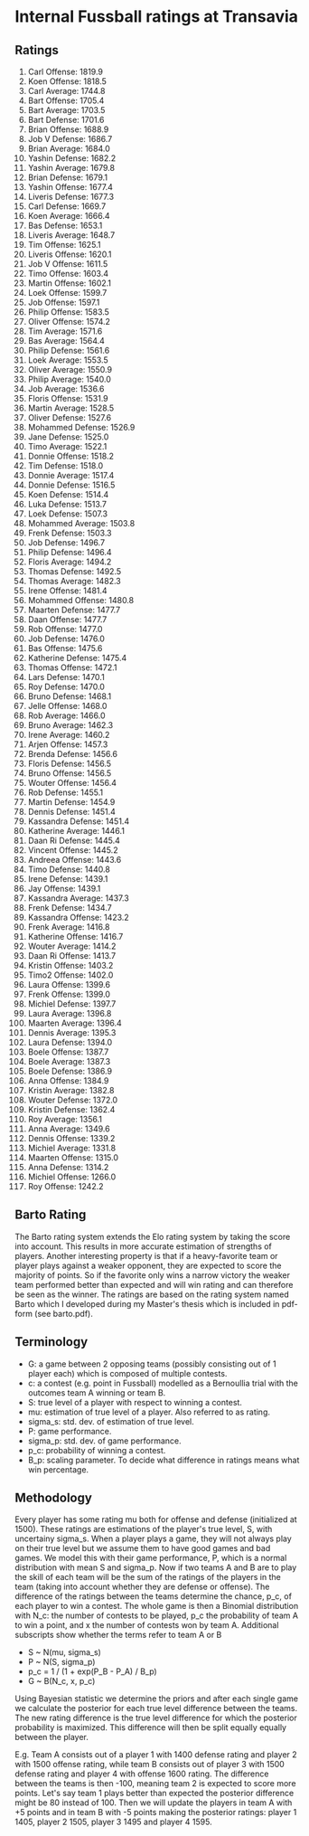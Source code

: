 # Internal Fussball ratings at Transavia
## Ratings
1. Carl Offense: 1819.9 
2. Koen Offense: 1818.5 
3. Carl Average: 1744.8 
4. Bart Offense: 1705.4 
5. Bart Average: 1703.5 
6. Bart Defense: 1701.6 
7. Brian Offense: 1688.9 
8. Job V Defense: 1686.7 
9. Brian Average: 1684.0 
10. Yashin Defense: 1682.2 
11. Yashin Average: 1679.8 
12. Brian Defense: 1679.1 
13. Yashin Offense: 1677.4 
14. Liveris Defense: 1677.3 
15. Carl Defense: 1669.7 
16. Koen Average: 1666.4 
17. Bas Defense: 1653.1 
18. Liveris Average: 1648.7 
19. Tim Offense: 1625.1 
20. Liveris Offense: 1620.1 
21. Job V Offense: 1611.5 
22. Timo Offense: 1603.4 
23. Martin Offense: 1602.1 
24. Loek Offense: 1599.7 
25. Job Offense: 1597.1 
26. Philip Offense: 1583.5 
27. Oliver Offense: 1574.2 
28. Tim Average: 1571.6 
29. Bas Average: 1564.4 
30. Philip  Defense: 1561.6 
31. Loek Average: 1553.5 
32. Oliver Average: 1550.9 
33. Philip Average: 1540.0 
34. Job Average: 1536.6 
35. Floris Offense: 1531.9 
36. Martin Average: 1528.5 
37. Oliver Defense: 1527.6 
38. Mohammed Defense: 1526.9 
39. Jane Defense: 1525.0 
40. Timo Average: 1522.1 
41. Donnie Offense: 1518.2 
42. Tim Defense: 1518.0 
43. Donnie Average: 1517.4 
44. Donnie Defense: 1516.5 
45. Koen Defense: 1514.4 
46. Luka Defense: 1513.7 
47. Loek Defense: 1507.3 
48. Mohammed Average: 1503.8 
49. Frenk  Defense: 1503.3 
50. Job  Defense: 1496.7 
51. Philip Defense: 1496.4 
52. Floris Average: 1494.2 
53. Thomas Defense: 1492.5 
54. Thomas Average: 1482.3 
55. Irene Offense: 1481.4 
56. Mohammed Offense: 1480.8 
57. Maarten Defense: 1477.7 
58. Daan Offense: 1477.7 
59. Rob Offense: 1477.0 
60. Job Defense: 1476.0 
61. Bas Offense: 1475.6 
62. Katherine Defense: 1475.4 
63. Thomas Offense: 1472.1 
64. Lars Defense: 1470.1 
65. Roy Defense: 1470.0 
66. Bruno Defense: 1468.1 
67. Jelle Offense: 1468.0 
68. Rob Average: 1466.0 
69. Bruno Average: 1462.3 
70. Irene Average: 1460.2 
71. Arjen Offense: 1457.3 
72. Brenda Defense: 1456.6 
73. Floris Defense: 1456.5 
74. Bruno Offense: 1456.5 
75. Wouter Offense: 1456.4 
76. Rob Defense: 1455.1 
77. Martin Defense: 1454.9 
78. Dennis Defense: 1451.4 
79. Kassandra Defense: 1451.4 
80. Katherine Average: 1446.1 
81. Daan Ri Defense: 1445.4 
82. Vincent Offense: 1445.2 
83. Andreea Offense: 1443.6 
84. Timo Defense: 1440.8 
85. Irene Defense: 1439.1 
86. Jay Offense: 1439.1 
87. Kassandra Average: 1437.3 
88. Frenk Defense: 1434.7 
89. Kassandra Offense: 1423.2 
90. Frenk Average: 1416.8 
91. Katherine Offense: 1416.7 
92. Wouter Average: 1414.2 
93. Daan Ri Offense: 1413.7 
94. Kristin Offense: 1403.2 
95. Timo2 Offense: 1402.0 
96. Laura Offense: 1399.6 
97. Frenk Offense: 1399.0 
98. Michiel Defense: 1397.7 
99. Laura Average: 1396.8 
100. Maarten Average: 1396.4 
101. Dennis Average: 1395.3 
102. Laura Defense: 1394.0 
103. Boele Offense: 1387.7 
104. Boele Average: 1387.3 
105. Boele Defense: 1386.9 
106. Anna Offense: 1384.9 
107. Kristin Average: 1382.8 
108. Wouter Defense: 1372.0 
109. Kristin Defense: 1362.4 
110. Roy Average: 1356.1 
111. Anna Average: 1349.6 
112. Dennis Offense: 1339.2 
113. Michiel Average: 1331.8 
114. Maarten Offense: 1315.0 
115. Anna Defense: 1314.2 
116. Michiel Offense: 1266.0 
117. Roy Offense: 1242.2 

## Barto Rating
The Barto rating system extends the Elo rating system by taking the score into account. This results in more accurate estimation of strengths of players. Another interesting property is that if a heavy-favorite team or player plays against a weaker opponent, they are expected to score the majority of points. So if the favorite only wins a narrow victory the weaker team performed better than expected and will win rating and can therefore be seen as the winner. The ratings are based on the rating system named Barto which I developed during my Master's thesis which is included in pdf-form (see barto.pdf).
## Terminology
- G: a game between 2 opposing teams (possibly consisting out of 1 player each) which is composed of multiple contests.
- c: a contest (e.g. point in Fussball) modelled as a Bernoullia trial with the outcomes team A winning or team B.
- S: true level of a player with respect to winning a contest.
- mu: estimation of true level of a player. Also referred to as rating.
- sigma_s: std. dev. of estimation of true level.
- P: game performance.
- sigma_p: std. dev. of game performance.
- p_c: probability of winning a contest.
- B_p: scaling parameter. To decide what difference in ratings means what win percentage.
## Methodology
Every player has some rating mu both for offense and defense (initialized at 1500). These ratings are estimations of the player's true level, S, with uncertainy sigma_s. When a player plays a game, they will not always play on their true level but we assume them to have good games and bad games. We model this with their game performance, P, which is a normal distribution with mean S and sigma_p. Now if two teams A and B are to play the skill of each team will be the sum of the ratings of the players in the team (taking into account whether they are defense or offense). The difference of the ratings between the teams determine the chance, p_c, of each player to win a contest. The whole game is then a Binomial distribution with N_c: the number of contests to be played, p_c the probability of team A to win a point, and x the number of contests won by team A. Additional subscripts show whether the terms refer to team A or B
- S ~ N(mu, sigma_s)
- P ~ N(S, sigma_p)
- p_c = 1 / (1 + exp(P_B - P_A) / B_p)
- G ~ B(N_c, x, p_c)

Using Bayesian statistic we determine the priors and after each single game we calculate the posterior for each true level difference between the teams. The new rating difference is the true level difference for which the posterior probability is maximized. This difference will then be split equally equally between the player. 

E.g. Team A consists out of a player 1 with 1400 defense rating and player 2 with 1500 offense rating, while team B consists out of player 3 with 1500 defense rating and player 4 with offense 1600 rating. The difference between the teams is then -100, meaning team 2 is expected to score more points. Let's say team 1 plays better than expected the posterior difference might be 80 instead of 100. Then we will update the players in team A with +5 points and in team B with -5 points making the posterior ratings: player 1 1405, player 2 1505, player 3 1495 and player 4 1595.